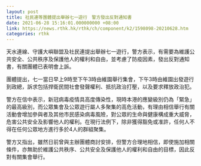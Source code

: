 ```yaml
---
layout: post
title: 社民連等團體提出舉辦七一遊行　警方發出反對通知書
date: 2021-06-28 15:16:01.000000000 +08:00
link: https://news.rthk.hk/rthk/ch/component/k2/1598098-20210628.htm
categories: rthk
---
```


天水連線、守護大嶼聯盟及社民連提出舉辦七一遊行，警方表示，有需要為維護公共安全、公共秩序及保護他人的權利和自由，並考慮了防疫因素，發出反對通知書，有關團體已表明會上訴。

團體提出，七一當日早上9時至下午3時由維園舉行集會，下午3時由維園出發遊行到政總，訴求包括捍衛民間社會發聲權利、抵抗政治打壓，以及要求釋放政治犯。

警方在信中表示，新冠病毒疫情具高度傳染性，現時本港的應變級別仍為「緊急」的最高級別，而公眾集會及公眾遊行屬人多聚集的高危活動，有理由相信舉行有關活動會增加參與者及其他市民感染病毒風險，對公眾的生命與健康構成重大威脅，危害公共安全及影響他人的權利。在現行法例下，除非獲得豁免或准許，任何人不得在任何公眾地方進行多於4人的群組聚集。

警方又指出，雖然日前曾與主辦團體商討安排，但警方合理地相信，即使施加相關條件，亦無助於維護公共秩序、公共安全及保護他人的權利和自由的目標，因此反對有關集會舉行。
